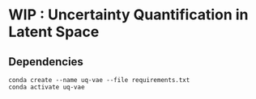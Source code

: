# WIP : Uncertainty Quantification in Latent Space

## Dependencies

```shell
conda create --name uq-vae --file requirements.txt
conda activate uq-vae
```
